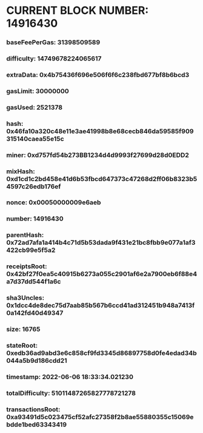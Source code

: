 # CURRENT BLOCK NUMBER: 14916430

### baseFeePerGas: 31398509589
### difficulty: 14749678224065617
### extraData: 0x4b75436f696e506f6f6c238fbd677bf8b6bcd3
### gasLimit: 30000000
### gasUsed: 2521378
### hash: 0x46fa10a320c48e11e3ae41998b8e68cecb846da59585f909315140caea55e15c
### miner: 0xd757fd54b273BB1234d4d9993f27699d28d0EDD2
### mixHash: 0xd1cd1c2bd458e41d6b53fbcd647373c47268d2ff06b8323b54597c26edb176ef
### nonce: 0x00050000009e6aeb
### number: 14916430
### parentHash: 0x72ad7afa1a414b4c71d5b53dada9f431e21bc8fbb9e077a1af3422cb99e5f5a2
### receiptsRoot: 0x42bf27f0ea5c40915b6273a055c2901af6e2a7900eb6f88e4a7d37dd544f1a6c
### sha3Uncles: 0x1dcc4de8dec75d7aab85b567b6ccd41ad312451b948a7413f0a142fd40d49347
### size: 16765
### stateRoot: 0xedb36ad9abd3e6c858cf9fd3345d86897758d0fe4edad34b044a5b9d186cdd21
### timestamp: 2022-06-06 18:33:34.021230
### totalDifficulty: 51011487265827778721278
### transactionsRoot: 0xa93491d5c023475cf52afc27358f2b8ae55880355c15069ebdde1bed63343419
